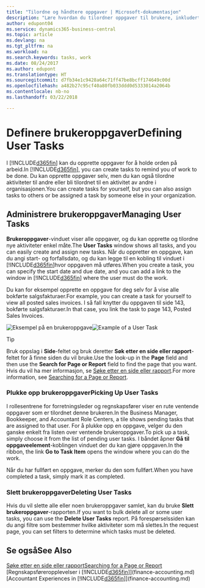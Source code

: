 ```yaml
---
title: "Tilordne og håndtere oppgaver | Microsoft-dokumentasjon"
description: "Lære hvordan du tilordner oppgaver til brukere, inkludert din regnskapsfører i Business Central"
author: edupont04
ms.service: dynamics365-business-central
ms.topic: article
ms.devlang: na
ms.tgt_pltfrm: na
ms.workload: na
ms.search.keywords: tasks, work
ms.date: 08/24/2017
ms.author: edupont
ms.translationtype: HT
ms.sourcegitcommit: d7fb34e1c9428a64c71ff47be8bcff174649c00d
ms.openlocfilehash: a482b27c95cf40a80fb033ddd0d5333014a2064b
ms.contentlocale: nb-no
ms.lasthandoff: 03/22/2018

---
```

# <a name="defining-user-tasks"></a><span data-ttu-id="94371-103">Definere brukeroppgaver</span><span class="sxs-lookup"><span data-stu-id="94371-103">Defining User Tasks</span></span>
<span data-ttu-id="94371-104">I [!INCLUDE[d365fin](includes/d365fin_md.md)] kan du opprette oppgaver for å holde orden på arbeid.</span><span class="sxs-lookup"><span data-stu-id="94371-104">In [!INCLUDE[d365fin](includes/d365fin_md.md)], you can create tasks to remind you of work to be done.</span></span> <span data-ttu-id="94371-105">Du kan opprette oppgaver selv, men du kan også tilordne aktiviteter til andre eller bli tilordnet til en aktivitet av andre i organisasjonen.</span><span class="sxs-lookup"><span data-stu-id="94371-105">You can create tasks for yourself, but you can also assign tasks to others or be assigned a task by someone else in your organization.</span></span>  

## <a name="managing-user-tasks"></a><span data-ttu-id="94371-106">Administrere brukeroppgaver</span><span class="sxs-lookup"><span data-stu-id="94371-106">Managing User Tasks</span></span>
<span data-ttu-id="94371-107">**Brukeroppgaver**-vinduet viser alle oppgaver, og du kan opprette og tilordne nye aktiviteter enkel måte.</span><span class="sxs-lookup"><span data-stu-id="94371-107">The **User Tasks** window shows all tasks, and you can easily create and assign new tasks.</span></span> <span data-ttu-id="94371-108">Når du oppretter en oppgave, kan du angi start- og forfallsdato, og du kan legge til en kobling til vinduet i [!INCLUDE[d365fin](includes/d365fin_md.md)]hvor oppgaven må utføres.</span><span class="sxs-lookup"><span data-stu-id="94371-108">When you create a task, you can specify the start date and due date, and you can add a link to the window in [!INCLUDE[d365fin](includes/d365fin_md.md)] where the user must do the work.</span></span>  

<span data-ttu-id="94371-109">Du kan for eksempel opprette en oppgave for deg selv for å vise alle bokførte salgsfakturaer.</span><span class="sxs-lookup"><span data-stu-id="94371-109">For example, you can create a task for yourself to view all posted sales invoices.</span></span> <span data-ttu-id="94371-110">I så fall knytter du oppgaven til side 143, bokførte salgsfakturaer.</span><span class="sxs-lookup"><span data-stu-id="94371-110">In that case, you link the task to page 143, Posted Sales Invoices.</span></span>  

<span data-ttu-id="94371-111">![Eksempel på en brukeroppgave](media/across-user-tasks/sample-user-task.png "Eksempel på en brukeroppgave")</span><span class="sxs-lookup"><span data-stu-id="94371-111">![Example of a User Task](media/across-user-tasks/sample-user-task.png "Example of a user task")</span></span>

> [!TIP]  
>  <span data-ttu-id="94371-112">Bruk oppslag i **Side**-feltet og bruk deretter **Søk etter en side eller rapport**-feltet for å finne siden du vil bruke.</span><span class="sxs-lookup"><span data-stu-id="94371-112">Use the look-up in the **Page** field and then use the **Search for Page or Report** field to find the page that you want.</span></span> <span data-ttu-id="94371-113">Hvis du vil ha mer informasjon, se [Søke etter en side eller rapport](ui-search.md).</span><span class="sxs-lookup"><span data-stu-id="94371-113">For more information, see [Searching for a Page or Report](ui-search.md).</span></span>  

### <a name="picking-up-user-tasks"></a><span data-ttu-id="94371-114">Plukke opp brukeroppgaver</span><span class="sxs-lookup"><span data-stu-id="94371-114">Picking Up User Tasks</span></span>
<span data-ttu-id="94371-115">I rollesentrene for forretningsleder og regnskapsfører viser en rute ventende oppgaver som er tilordnet denne brukeren.</span><span class="sxs-lookup"><span data-stu-id="94371-115">In the Business Manager, Bookkeeper, and Accountant Role Centers, a tile shows pending tasks that are assigned to that user.</span></span> <span data-ttu-id="94371-116">For å plukke opp en oppgave, velger du den ganske enkelt fra listen over ventende brukeroppgaver.</span><span class="sxs-lookup"><span data-stu-id="94371-116">To pick up a task, simply choose it from the list of pending user tasks.</span></span> <span data-ttu-id="94371-117">I båndet åpner **Gå til oppgaveelement**-koblingen vinduet der du kan gjøre oppgaven.</span><span class="sxs-lookup"><span data-stu-id="94371-117">In the ribbon, the link **Go to Task Item** opens the window where you can do the work.</span></span>  

<span data-ttu-id="94371-118">Når du har fullført en oppgave, merker du den som fullført.</span><span class="sxs-lookup"><span data-stu-id="94371-118">When you have completed a task, simply mark it as completed.</span></span>  

### <a name="deleting-user-tasks"></a><span data-ttu-id="94371-119">Slett brukeroppgaver</span><span class="sxs-lookup"><span data-stu-id="94371-119">Deleting User Tasks</span></span>
<span data-ttu-id="94371-120">Hvis du vil slette alle eller noen brukeroppgaver samlet, kan du bruke **Slett brukeroppgaver**-rapporten.</span><span class="sxs-lookup"><span data-stu-id="94371-120">If you want to bulk delete all or some user tasks, you can use the **Delete User Tasks** report.</span></span> <span data-ttu-id="94371-121">På forespørselssiden kan du angi filtre som bestemmer hvilke aktiviteter som må slettes.</span><span class="sxs-lookup"><span data-stu-id="94371-121">In the request page, you can set filters to determine which tasks must be deleted.</span></span>  

## <a name="see-also"></a><span data-ttu-id="94371-122">Se også</span><span class="sxs-lookup"><span data-stu-id="94371-122">See Also</span></span>
[<span data-ttu-id="94371-123">Søke etter en side eller rapport</span><span class="sxs-lookup"><span data-stu-id="94371-123">Searching for a Page or Report</span></span>](ui-search.md)  
<span data-ttu-id="94371-124">[Regnskapsføreropplevelser i [!INCLUDE[d365fin](includes/d365fin_md.md)]](finance-accounting.md)</span><span class="sxs-lookup"><span data-stu-id="94371-124">[Accountant Experiences in [!INCLUDE[d365fin](includes/d365fin_md.md)]](finance-accounting.md)</span></span>  

